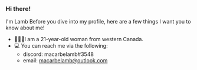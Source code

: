 ### Hi there!

I'm Lamb Before you dive into my profile, here are a few things I want you to know about me!
- 🙋🏻‍♀️I am a 21-year-old woman from western Canada.
- 💻 You can reach me via the following:
  - discord: macarbelamb#3548
  - email: macarbelamb@outlook.com
